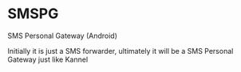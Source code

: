 SMSPG
=====

SMS Personal Gateway (Android)

Initially it is just a SMS forwarder, ultimately it will be a SMS Personal Gateway just like Kannel